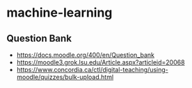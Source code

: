 # machine-learning

## Question Bank
- https://docs.moodle.org/400/en/Question_bank
- https://moodle3.grok.lsu.edu/Article.aspx?articleid=20068
- https://www.concordia.ca/ctl/digital-teaching/using-moodle/quizzes/bulk-upload.html
